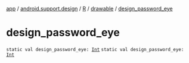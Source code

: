 [app](../../../index.md) / [android.support.design](../../index.md) / [R](../index.md) / [drawable](index.md) / [design_password_eye](./design_password_eye.md)

# design_password_eye

`static val design_password_eye: `[`Int`](https://kotlinlang.org/api/latest/jvm/stdlib/kotlin/-int/index.html)
`static val design_password_eye: `[`Int`](https://kotlinlang.org/api/latest/jvm/stdlib/kotlin/-int/index.html)